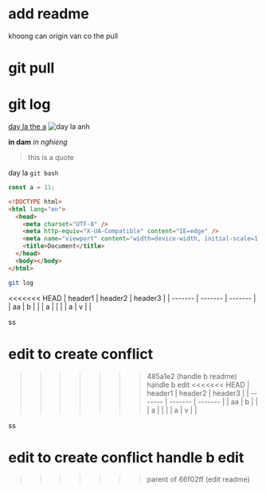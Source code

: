 # add readme

khoong can origin van co the pull

# git pull

# git log

[day la the a](fb.com)
![day la anh](https://www.patterns.dev/img/reactjs/react-logo@3x.svg)

**in dam**
_in nghieng_

> this is a quote

day la `git bash`

```js
const a = 11;
```

```html
<!DOCTYPE html>
<html lang="en">
  <head>
    <meta charset="UTF-8" />
    <meta http-equiv="X-UA-Compatible" content="IE=edge" />
    <meta name="viewport" content="width=device-width, initial-scale=1.0" />
    <title>Document</title>
  </head>
  <body></body>
</html>
```

```bash
git log
```

<<<<<<< HEAD
| header1 | header2 | header3 |
| ------- | ------- | ------- |
| aa      | b       |         |
| a       |         |         |
| a       | v       |         |

ss

edit to create conflict
=======
>>>>>>> 485a1e2 (handle b readme)
handle b edit
<<<<<<< HEAD
| header1 | header2 | header3 |
| ------- | ------- | ------- |
| aa | b | |
| a | | |
| a | v | |

ss

edit to create conflict
handle b edit
=======
>>>>>>> parent of 66f02ff (edit readme)
